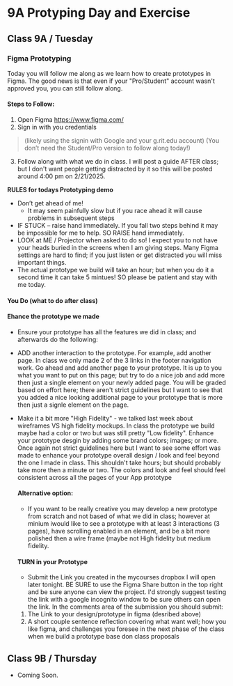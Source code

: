 # 9A Protyping Day and Exercise

## Class 9A / Tuesday

### Figma Prototyping
Today you will follow me along as we learn how to create prototypes in Figma. The good news is that even if your "Pro/Student" account wasn't
approved you, you can still follow along.

#### Steps to Follow:

1. Open Figma https://www.figma.com/
2. Sign in with you credentials 
> (likely using the signin with Google and your g.rit.edu account)
(You don’t need the Student/Pro version to follow along today!)
3. Follow along with what we do in class. I will post a guide AFTER class; but I don't want people getting distracted by it so this will be posted around 4:00 pm on 2/21/2025.

**RULES for todays Prototyping demo**
- Don’t get ahead of me! 
  - It may seem painfully slow but if you race ahead it will cause problems in subsequent steps
- IF STUCK – raise hand immediately. If you fall two steps behind it may be impossible for me to help. SO RAISE hand immediately.
- LOOK at  ME / Projector when asked to do so!  I expect you to not have your heads buried in the screens when I am giving steps. Many Figma settings are hard to find; if you just listen or get distracted you will miss important things.
- The actual prototype we build will take an hour; but when you do it a second time it can take 5 mintues! SO please be patient and stay with me today.

#### You Do (what to do after class)

#### Ehance the prototype we made
- Ensure your prototype has all the features we did in class; and afterwards do the following:
- ADD another interaction to the prototype. For example, add another page.  In class we only made 2 of the 3 links in the footer navigation work. Go ahead and add another page to your prototype. It is up to you what you want to put on this page; but try to do a nice job and add more then just a single element on your newly added page. You will be graded based on effort here; there aren't strict guidelines but I want to see that you added a nice looking additional page to your prototype that is more then just a signle element on the page.
- Make it a bit more "High Fidelity" - we talked last week about wireframes VS high fidelity mockups. In class the prototype we build maybe had a color or two but was still pretty "Low fidelity". Enhance your prototype desgin by adding some brand colors; images; or more. Once again not strict guidelines here but I want to see some effort was made to enhance your prototype overall design / look and feel beyond the one I made in class. This shouldn't take hours; but should probably take more then a minute or two. The colors and look and feel should feel consistent across all the pages of your App prototype

  #### Alternative option:
  - If you want to be really creative you may develop a new prototype from scratch and not based of what we did in class; however at minium  iwould like to see a prototype with at least 3 interactions (3 pages), have scrolling enabled in an element, and be a bit more polished then a wire frame (maybe not High fidelity but medium fidelity.

  #### TURN in your Prototype
  - Submit the Link you created in the mycourses dropbox I will open later tonight. BE SURE to use the Figma Share button in the top right and be sure anyone can view the project. I'd strongly suggest testing the link with a google incognito window to be sure others can open the link. In the comments area of the submission you should submit:
  1. The Link to your design/prototype in figma (desribed above)
  2. A short couple sentence reflection covering what want well; how you like figma, and challenges you foresee in the next phase of the class when we build a prototype base don class proposals



## Class 9B / Thursday
- Coming Soon.

